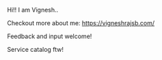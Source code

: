 Hi!! I am Vignesh..

Checkout more about me: https://vigneshrajsb.com/


Feedback and input welcome!

Service catalog ftw!
